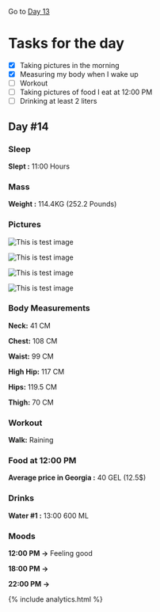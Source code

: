 Go to [Day 13](https://groot.ge/day13)

# Tasks for the day

- [x] Taking pictures in the morning
- [x] Measuring my body when I wake up
- [ ] Workout
- [ ] Taking pictures of food I eat at 12:00 PM
- [ ] Drinking at least 2 liters

## Day #14

### Sleep

**Slept :** 11:00 Hours

### Mass

**Weight :** 114.4KG (252.2 Pounds)

### Pictures

![This is test image](./assets/14/front.jpg)

![This is test image](./assets/14/left.jpg)

![This is test image](./assets/14/back.jpg)

![This is test image](./assets/14/right.jpg)

### Body Measurements

**Neck:** 41 CM

**Chest:** 108 CM

**Waist:** 99 CM

**High Hip:** 117 CM

**Hips:** 119.5 CM

**Thigh:** 70 CM

### Workout

**Walk:** Raining

### Food at 12:00 PM

<!-- ![This is test image](./assets/14/food.jpg) -->

**Average price in Georgia :** 40 GEL (12.5$)

### Drinks

**Water #1 :** 13:00 600 ML

### Moods

**12:00 PM ->** Feeling good

**18:00 PM ->**

**22:00 PM ->**

{% include analytics.html %}
